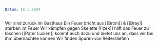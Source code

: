 ```yaml
---
Datum: 19.1.2024
---
```

Wir sind zurück im Gasthaus
Ein Feuer bricht aus
[[Brom]] & [[Bray]] sterben im Feuer
Wir kämpfen gegen Skelette
[[Izek]] hilft das Feuer zu löschen
[[Pater Lucien]] kommt auch dazu und bietet uns an, dass wir bei ihm übernachten können
Wir finden Spuren von Reiterstiefeln
